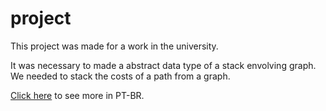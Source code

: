 # project
This project was made for a work in the university.

It was necessary to made a abstract data type of a stack envolving graph.
We needed to stack the costs of a path from a graph.

[Click here](https://raw.githubusercontent.com/r1beirin/data-structure/main/stack/project/project.pdf) to see more in PT-BR.
